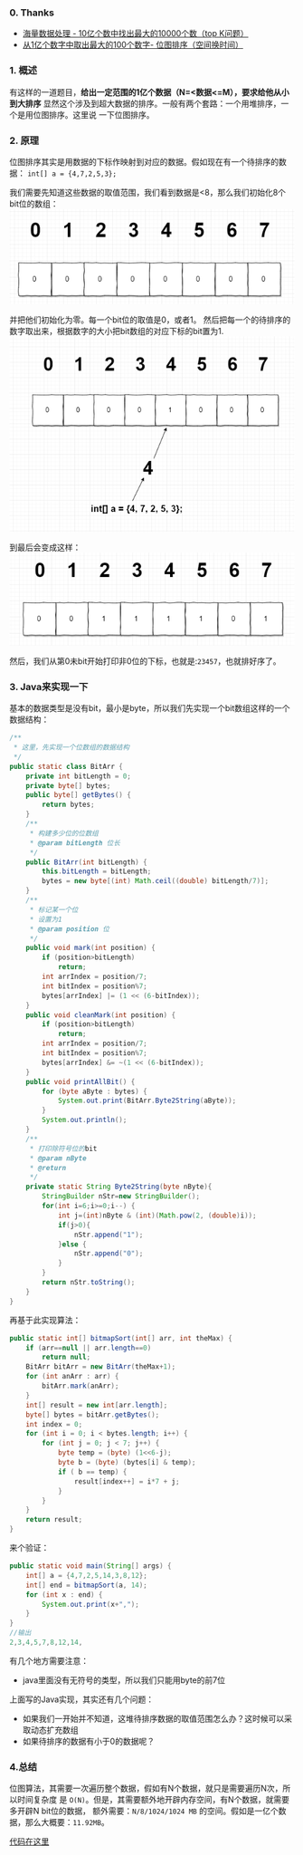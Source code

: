 ### 0. Thanks
- [海量数据处理 - 10亿个数中找出最大的10000个数（top K问题）](https://blog.csdn.net/zyq522376829/article/details/47686867)
- [从1亿个数字中取出最大的100个数字- 位图排序（空间换时间）](https://blog.csdn.net/austral/article/details/70861032)

### 1. 概述
有这样的一道题目，**给出一定范围的1亿个数据（N=<数据<=M），要求给他从小到大排序**
显然这个涉及到超大数据的排序。一般有两个套路：一个用堆排序，一个是用位图排序。这里说
一下位图排序。

### 2. 原理

位图排序其实是用数据的下标作映射到对应的数据。假如现在有一个待排序的数据：
`int[] a = {4,7,2,5,3};`

我们需要先知道这些数据的取值范围，我们看到数据是<8，那么我们初始化8个bit位的数组：
![](./res/5.png)

并把他们初始化为零。每一个bit位的取值是0，或者1。
然后把每一个的待排序的数字取出来，根据数字的大小把bit数组的对应下标的bit置为1.
![](./res/6.png)

到最后会变成这样：
![](./res/7.png)

然后，我们从第0未bit开始打印非0位的下标，也就是:`23457`，也就排好序了。

### 3. Java来实现一下

基本的数据类型是没有bit，最小是byte，所以我们先实现一个bit数组这样的一个数据结构：
```java
/**
 * 这里，先实现一个位数组的数据结构
 */
public static class BitArr {
    private int bitLength = 0;
    private byte[] bytes;
    public byte[] getBytes() {
        return bytes;
    }
    /**
     * 构建多少位的位数组
     * @param bitLength 位长
     */
    public BitArr(int bitLength) {
        this.bitLength = bitLength;
        bytes = new byte[(int) Math.ceil((double) bitLength/7)];
    }
    /**
     * 标记某一个位
     * 设置为1
     * @param position 位
     */
    public void mark(int position) {
        if (position>bitLength)
            return;
        int arrIndex = position/7;
        int bitIndex = position%7;
        bytes[arrIndex] |= (1 << (6-bitIndex));
    }
    public void cleanMark(int position) {
        if (position>bitLength)
            return;
        int arrIndex = position/7;
        int bitIndex = position%7;
        bytes[arrIndex] &= ~(1 << (6-bitIndex));
    }
    public void printAllBit() {
        for (byte aByte : bytes) {
            System.out.print(BitArr.Byte2String(aByte));
        }
        System.out.println();
    }
    /**
     * 打印除符号位的bit
     * @param nByte
     * @return
     */
    private static String Byte2String(byte nByte){
        StringBuilder nStr=new StringBuilder();
        for(int i=6;i>=0;i--) {
            int j=(int)nByte & (int)(Math.pow(2, (double)i));
            if(j>0){
                nStr.append("1");
            }else {
                nStr.append("0");
            }
        }
        return nStr.toString();
    }
}
```

再基于此实现算法：
```java
public static int[] bitmapSort(int[] arr, int theMax) {
    if (arr==null || arr.length==0)
        return null;
    BitArr bitArr = new BitArr(theMax+1);
    for (int anArr : arr) {
        bitArr.mark(anArr);
    }
    int[] result = new int[arr.length];
    byte[] bytes = bitArr.getBytes();
    int index = 0;
    for (int i = 0; i < bytes.length; i++) {
        for (int j = 0; j < 7; j++) {
            byte temp = (byte) (1<<6-j);
            byte b = (byte) (bytes[i] & temp);
            if ( b == temp) {
                result[index++] = i*7 + j;
            }
        }
    }
    return result;
}
```
来个验证：
```java
public static void main(String[] args) {
    int[] a = {4,7,2,5,14,3,8,12};
    int[] end = bitmapSort(a, 14);
    for (int x : end) {
        System.out.print(x+",");
    }
}
//输出
2,3,4,5,7,8,12,14,
```

有几个地方需要注意：
- java里面没有无符号的类型，所以我们只能用byte的前7位

上面写的Java实现，其实还有几个问题：
- 如果我们一开始并不知道，这堆待排序数据的取值范围怎么办？这时候可以采取动态扩充数组
- 如果待排序的数据有小于0的数据呢？

### 4.总结
位图算法，其需要一次遍历整个数据，假如有N个数据，就只是需要遍历N次，所以时间复杂度
是 `O(N)`。但是，其需要额外地开辟内存空间，有N个数据，就需要多开辟N bit位的数据，
额外需要：`N/8/1024/1024 MB` 的空间。假如是一亿个数据，那么大概要：`11.92MB`。



[代码在这里]()
